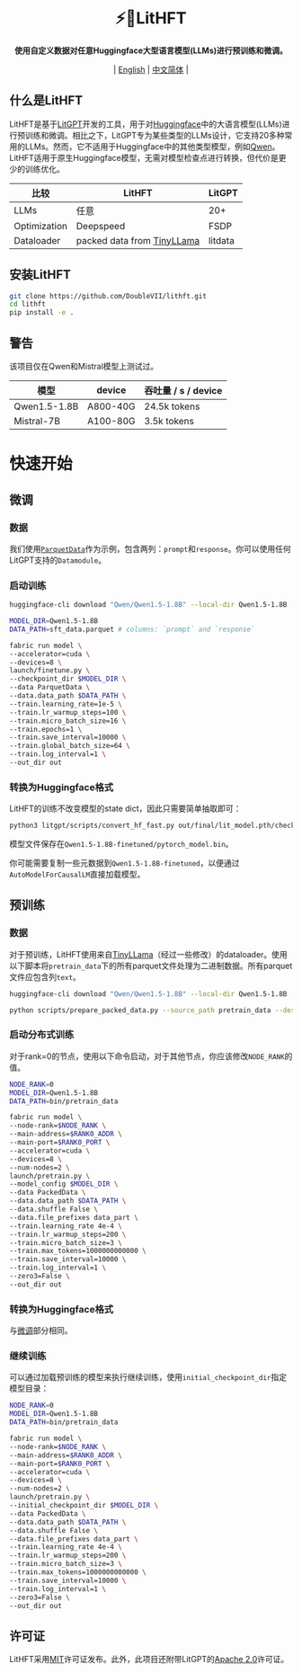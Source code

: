 <div align="center">

# ⚡️🤗LitHFT
**使用自定义数据对任意Huggingface大型语言模型(LLMs)进行预训练和微调。**

| [English](https://github.com/DoubleVII/lithft) | [中文简体](docs/README_CN.md) |
</div>

## 什么是LitHFT

LitHFT是基于[LitGPT](https://github.com/Lightning-AI/litgpt)开发的工具，用于对[Huggingface](https://huggingface.co/)中的大语言模型(LLMs)进行预训练和微调。相比之下，LitGPT专为某些类型的LLMs设计，它支持20多种常用的LLMs。然而，它不适用于Huggingface中的其他类型模型，例如[Qwen](https://huggingface.co/Qwen)。LitHFT适用于原生Huggingface模型，无需对模型检查点进行转换，但代价是更少的训练优化。

| 比较           |LitHFT|LitGPT|
|--------------|----|----|
| LLMs         |任意|20+|
| Optimization |Deepspeed|FSDP|
| Dataloader   |packed data from [TinyLLama](https://github.com/jzhang38/TinyLlama)|litdata|

## 安装LitHFT

```bash
git clone https://github.com/DoubleVII/lithft.git
cd lithft
pip install -e .
```

## 警告

该项目仅在Qwen和Mistral模型上测试过。

|模型|device|吞吐量 / s / device|
|----|----|----|
|Qwen1.5-1.8B|A800-40G|24.5k tokens|
|Mistral-7B|A100-80G|3.5k tokens|

# 快速开始

## 微调

### 数据

我们使用[`ParquetData`](../litgpt/data/parquet_sft_data.py)作为示例，包含两列：`prompt`和`response`。你可以使用任何LitGPT支持的`Datamodule`。

### 启动训练

```bash
huggingface-cli download "Qwen/Qwen1.5-1.8B" --local-dir Qwen1.5-1.8B --local-dir-use-symlinks False

MODEL_DIR=Qwen1.5-1.8B
DATA_PATH=sft_data.parquet # columns: `prompt` and `response`

fabric run model \
--accelerator=cuda \
--devices=8 \
launch/finetune.py \
--checkpoint_dir $MODEL_DIR \
--data ParquetData \
--data.data_path $DATA_PATH \
--train.learning_rate=1e-5 \
--train.lr_warmup_steps=100 \
--train.micro_batch_size=16 \
--train.epochs=1 \
--train.save_interval=10000 \
--train.global_batch_size=64 \
--train.log_interval=1 \
--out_dir out
```

### 转换为Huggingface格式

LitHFT的训练不改变模型的state dict，因此只需要简单抽取即可：

```bash
python3 litgpt/scripts/convert_hf_fast.py out/final/lit_model.pth/checkpoint/mp_rank_00_model_states.pt Qwen1.5-1.8B-finetuned
```

模型文件保存在`Qwen1.5-1.8B-finetuned/pytorch_model.bin`。

你可能需要复制一些元数据到`Qwen1.5-1.8B-finetuned`，以便通过`AutoModelForCausalLM`直接加载模型。

## 预训练

### 数据

对于预训练，LitHFT使用来自[TinyLLama](https://github.com/jzhang38/TinyLlama)（经过一些修改）的dataloader。使用以下脚本将`pretrain_data`下的所有parquet文件处理为二进制数据。所有parquet文件应包含列`text`。

```bash
huggingface-cli download "Qwen/Qwen1.5-1.8B" --local-dir Qwen1.5-1.8B --local-dir-use-symlinks False

python scripts/prepare_packed_data.py --source_path pretrain_data --destination_path bin/pretrain_data --tokenizer_path Qwen1.5-1.8B --prefix data_part
```

### 启动分布式训练

对于rank=0的节点，使用以下命令启动，对于其他节点，你应该修改`NODE_RANK`的值。

```bash
NODE_RANK=0
MODEL_DIR=Qwen1.5-1.8B
DATA_PATH=bin/pretrain_data

fabric run model \
--node-rank=$NODE_RANK \
--main-address=$RANK0_ADDR \
--main-port=$RANK0_PORT \
--accelerator=cuda \
--devices=8 \
--num-nodes=2 \
launch/pretrain.py \
--model_config $MODEL_DIR \
--data PackedData \
--data.data_path $DATA_PATH \
--data.shuffle False \
--data.file_prefixes data_part \
--train.learning_rate 4e-4 \
--train.lr_warmup_steps=200 \
--train.micro_batch_size=3 \
--train.max_tokens=1000000000000 \
--train.save_interval=10000 \
--train.log_interval=1 \
--zero3=False \
--out_dir out
```

### 转换为Huggingface格式

与[微调](#转换为Huggingface格式)部分相同。

### 继续训练

可以通过加载预训练的模型来执行继续训练，使用`initial_checkpoint_dir`指定模型目录：

```bash
NODE_RANK=0
MODEL_DIR=Qwen1.5-1.8B
DATA_PATH=bin/pretrain_data

fabric run model \
--node-rank=$NODE_RANK \
--main-address=$RANK0_ADDR \
--main-port=$RANK0_PORT \
--accelerator=cuda \
--devices=8 \
--num-nodes=2 \
launch/pretrain.py \
--initial_checkpoint_dir $MODEL_DIR \
--data PackedData \
--data.data_path $DATA_PATH \
--data.shuffle False \
--data.file_prefixes data_part \
--train.learning_rate 4e-4 \
--train.lr_warmup_steps=200 \
--train.micro_batch_size=3 \
--train.max_tokens=1000000000000 \
--train.save_interval=10000 \
--train.log_interval=1 \
--zero3=False \
--out_dir out
```

## 许可证

LitHFT采用[MIT](https://github.com/DoubleVII/lithft/blob/main/LICENSE)许可证发布。此外，此项目还附带LitGPT的[Apache 2.0](https://github.com/Lightning-AI/litgpt/blob/main/LICENSE)许可证。
